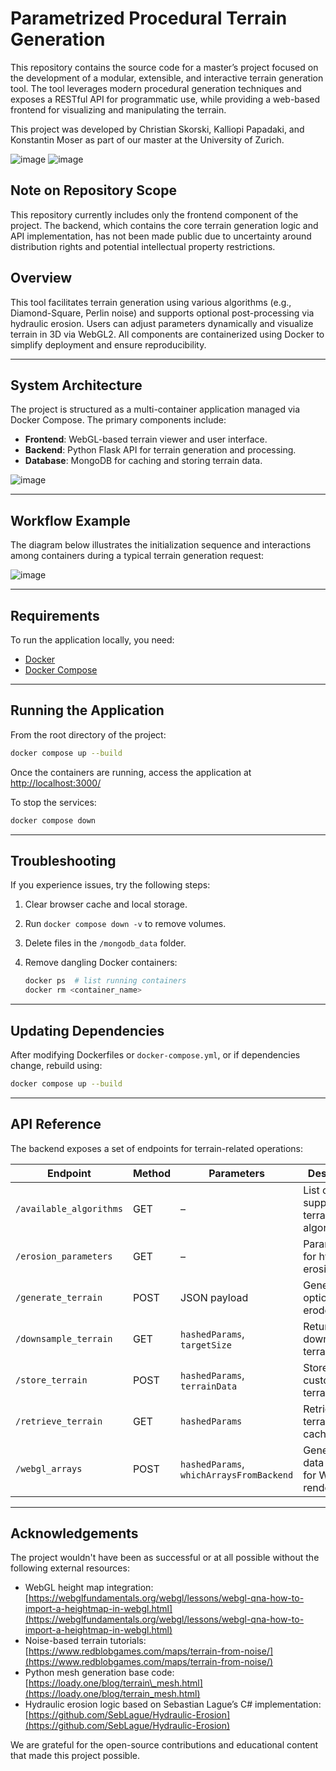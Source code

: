 # Parametrized Procedural Terrain Generation

This repository contains the source code for a master’s project focused on the development of a modular, extensible, and interactive terrain generation tool. The tool leverages modern procedural generation techniques and exposes a RESTful API for programmatic use, while providing a web-based frontend for visualizing and manipulating the terrain.

This project was developed by Christian Skorski, Kalliopi Papadaki, and Konstantin Moser as part of our master at the University of Zurich.

![image](https://github.com/user-attachments/assets/cd70935c-a71c-4789-8c2d-4bbe83b306d8)
![image](https://github.com/user-attachments/assets/7930f793-2c35-46b5-9013-cb919833ce69)



## Note on Repository Scope
This repository currently includes only the frontend component of the project. The backend, which contains the core terrain generation logic and API implementation, has not been made public due to uncertainty around distribution rights and potential intellectual property restrictions.

## Overview

This tool facilitates terrain generation using various algorithms (e.g., Diamond-Square, Perlin noise) and supports optional post-processing via hydraulic erosion. Users can adjust parameters dynamically and visualize terrain in 3D via WebGL2. All components are containerized using Docker to simplify deployment and ensure reproducibility.

---

## System Architecture

The project is structured as a multi-container application managed via Docker Compose. The primary components include:

* **Frontend**: WebGL-based terrain viewer and user interface.
* **Backend**: Python Flask API for terrain generation and processing.
* **Database**: MongoDB for caching and storing terrain data.

![image](https://github.com/user-attachments/assets/5398961b-7458-43c4-8fe9-e1d558de9d60)


---

## Workflow Example

The diagram below illustrates the initialization sequence and interactions among containers during a typical terrain generation request:

![image](https://github.com/user-attachments/assets/76a8039e-fa52-4ecb-8d62-9eedabb76f59)


---

## Requirements

To run the application locally, you need:

* [Docker](https://docs.docker.com/get-docker/)
* [Docker Compose](https://docs.docker.com/compose/)

---

## Running the Application

From the root directory of the project:

```bash
docker compose up --build
```

Once the containers are running, access the application at [http://localhost:3000/](http://localhost:3000/)

To stop the services:

```bash
docker compose down
```

---

## Troubleshooting

If you experience issues, try the following steps:

1. Clear browser cache and local storage.
2. Run `docker compose down -v` to remove volumes.
3. Delete files in the `/mongodb_data` folder.
4. Remove dangling Docker containers:

   ```bash
   docker ps  # list running containers
   docker rm <container_name>
   ```

---

## Updating Dependencies

After modifying Dockerfiles or `docker-compose.yml`, or if dependencies change, rebuild using:

```bash
docker compose up --build
```

---

## API Reference

The backend exposes a set of endpoints for terrain-related operations:

| Endpoint                | Method | Parameters                               | Description                              |
| ----------------------- | ------ | ---------------------------------------- | ---------------------------------------- |
| `/available_algorithms` | GET    | –                                        | List of supported terrain algorithms     |
| `/erosion_parameters`   | GET    | –                                        | Parameters for hydraulic erosion         |
| `/generate_terrain`     | POST   | JSON payload                             | Generate and optionally erode terrain    |
| `/downsample_terrain`   | GET    | `hashedParams`, `targetSize`             | Return a downsampled terrain             |
| `/store_terrain`        | POST   | `hashedParams`, `terrainData`            | Store a custom terrain                   |
| `/retrieve_terrain`     | GET    | `hashedParams`                           | Retrieve terrain from cache              |
| `/webgl_arrays`         | POST   | `hashedParams`, `whichArraysFromBackend` | Generate data arrays for WebGL rendering |

---

## Acknowledgements

The project wouldn't have been as successful or at all possible without the following external resources:

* WebGL height map integration:
  [https://webglfundamentals.org/webgl/lessons/webgl-qna-how-to-import-a-heightmap-in-webgl.html](https://webglfundamentals.org/webgl/lessons/webgl-qna-how-to-import-a-heightmap-in-webgl.html)
* Noise-based terrain tutorials:
  [https://www.redblobgames.com/maps/terrain-from-noise/](https://www.redblobgames.com/maps/terrain-from-noise/)
* Python mesh generation base code:
  [https://loady.one/blog/terrain\_mesh.html](https://loady.one/blog/terrain_mesh.html)
* Hydraulic erosion logic based on Sebastian Lague’s C# implementation:
  [https://github.com/SebLague/Hydraulic-Erosion](https://github.com/SebLague/Hydraulic-Erosion)

We are grateful for the open-source contributions and educational content that made this project possible.
